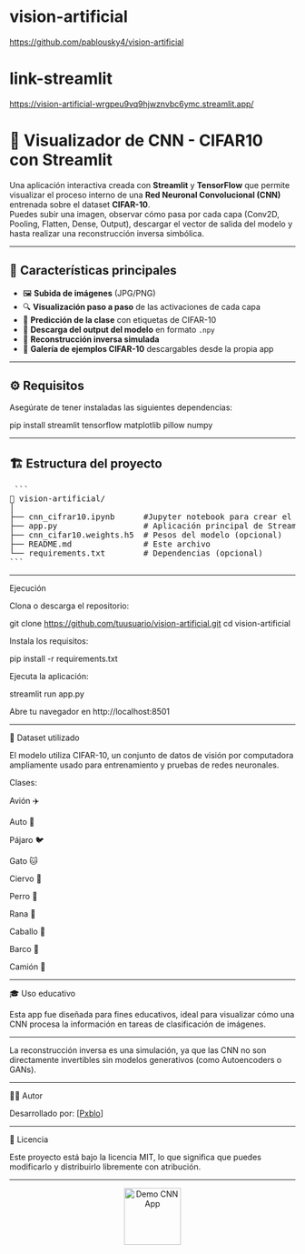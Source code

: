# vision-artificial
https://github.com/pablousky4/vision-artificial
# link-streamlit
https://vision-artificial-wrgpeu9vq9hjwznvbc6ymc.streamlit.app/

# 🧩 Visualizador de CNN - CIFAR10 con Streamlit

Una aplicación interactiva creada con **Streamlit** y **TensorFlow** que permite visualizar el proceso interno de una **Red Neuronal Convolucional (CNN)** entrenada sobre el dataset **CIFAR-10**.  
Puedes subir una imagen, observar cómo pasa por cada capa (Conv2D, Pooling, Flatten, Dense, Output), descargar el vector de salida del modelo y hasta realizar una reconstrucción inversa simbólica.

---

## 🚀 Características principales

- 🖼️ **Subida de imágenes** (JPG/PNG)
- 🔍 **Visualización paso a paso** de las activaciones de cada capa
- 🎯 **Predicción de la clase** con etiquetas de CIFAR-10
- 💾 **Descarga del output del modelo** en formato `.npy`
- 🔁 **Reconstrucción inversa simulada**
- 🧩 **Galería de ejemplos CIFAR-10** descargables desde la propia app

---

## ⚙️ Requisitos

Asegúrate de tener instaladas las siguientes dependencias:

pip install streamlit tensorflow matplotlib pillow numpy

---
## 🏗️ Estructura del proyecto
<pre> ```
📁 vision-artificial/
│
├── cnn_cifrar10.ipynb      #Jupyter notebook para crear el modelo
├── app.py                  # Aplicación principal de Streamlit
├── cnn_cifar10.weights.h5  # Pesos del modelo (opcional)
├── README.md               # Este archivo
└── requirements.txt        # Dependencias (opcional)
``` </pre>
---

Ejecución

Clona o descarga el repositorio:

git clone https://github.com/tuusuario/vision-artificial.git
cd vision-artificial


Instala los requisitos:

pip install -r requirements.txt


Ejecuta la aplicación:

streamlit run app.py


Abre tu navegador en http://localhost:8501

---

🧠 Dataset utilizado

El modelo utiliza CIFAR-10, un conjunto de datos de visión por computadora ampliamente usado para entrenamiento y pruebas de redes neuronales.

Clases:

Avión ✈️

Auto 🚗

Pájaro 🐦

Gato 🐱

Ciervo 🦌

Perro 🐶

Rana 🐸

Caballo 🐴

Barco 🚤

Camión 🚚

---

🎓 Uso educativo

Esta app fue diseñada para fines educativos, ideal para visualizar cómo una CNN procesa la información en tareas de clasificación de imágenes.

---

La reconstrucción inversa es una simulación, ya que las CNN no son directamente invertibles sin modelos generativos (como Autoencoders o GANs).

---

👨‍💻 Autor

Desarrollado por: [<a href="https://github.com/pablousky4">Pxblo</a>]

---

🧾 Licencia

Este proyecto está bajo la licencia MIT, lo que significa que puedes modificarlo y distribuirlo libremente con atribución.

---
<p align="center">
  <img src="https://camo.githubusercontent.com/7d32f1046f9203b9862b94f65b249640742c8701bf19fecd72183292541fe38e/68747470733a2f2f6d656469612e67697068792e636f6d2f6d656469612f6c3045786b3845557a534c7372457245512f67697068792e676966" alt="Demo CNN App" width="100"/>
</p>